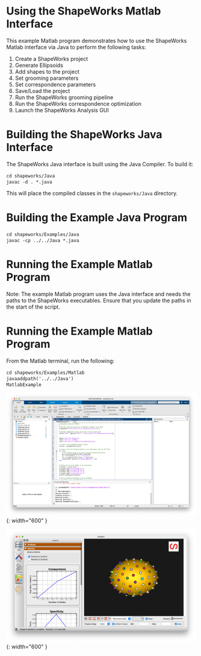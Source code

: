 # Using the ShapeWorks Matlab Interface

This example Matlab program demonstrates how to use the ShapeWorks Matlab interface via Java to perform the following tasks:

1. Create a ShapeWorks project
2. Generate Ellipsoids
3. Add shapes to the project
4. Set grooming parameters
5. Set correspondence parameters
6. Save/Load the project
7. Run the ShapeWorks grooming pipeline
8. Run the ShapeWorks correspondence optimization
9. Launch the ShapeWorks Analysis GUI

# Building the ShapeWorks Java Interface

The ShapeWorks Java interface is built using the Java Compiler.  To build it:

```
cd shapeworks/Java
javac -d . *.java
```

This will place the compiled classes in the `shapeworks/Java` directory.

# Building the Example Java Program

```
cd shapeworks/Examples/Java
javac -cp ../../Java *.java
```

# Running the Example Matlab Program

Note: The example Matlab program uses the Java interface and needs the paths to the ShapeWorks executables.  Ensure that you update the paths in the start of the script.

# Running the Example Matlab Program

From the Matlab terminal, run the following:

```
cd shapeworks/Examples/Matlab
javaaddpath('../../Java')
MatlabExample
```

![Matlab Example](matlab_example1.png){: width="600" }


![Studio Matlab Example](matlab_example2.png){: width="600" }


